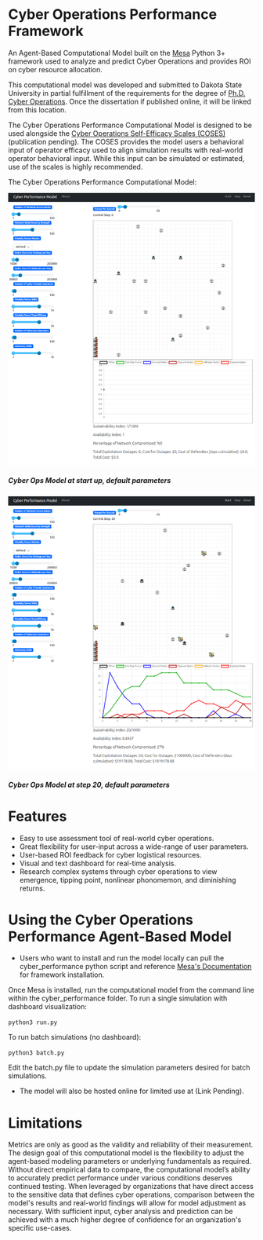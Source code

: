 # Cyber Operations Performance Framework
An Agent-Based Computational Model built on the [Mesa](https://github.com/projectmesa/mesa) Python 3+ framework used to analyze and predict Cyber Operations and provides ROI on cyber resource allocation.

This computational model was developed and submitted to Dakota State University in partial fulfillment of the requirements for the degree of [Ph.D. Cyber Operations](https://dsu.edu/programs/phdco/index.html).  Once the dissertation if published online, it will be linked from this location.

The Cyber Operations Performance Computational Model is designed to be used alongside the [Cyber Operations Self-Efficacy Scales (COSES)](https://form.jotform.com/230343475113447) (publication pending).  The COSES provides the model users a behavioral input of operator efficacy used to align simulation results with real-world operator behavioral input.  While this input can be simulated or estimated, use of the scales is highly recommended.

The Cyber Operations Performance Computational Model:

![Cyber Ops ABM image](https://github.com/Bbecote/Cyber_Ops_Performance_Framework/blob/main/images/Model_Start.png "Cyber Ops Model at start up, default parameters")

##### Cyber Ops Model at start up, default parameters


![Cyber Ops ABM image](https://github.com/Bbecote/Cyber_Ops_Performance_Framework/blob/main/images/Model_Step20.png "Cyber Ops Model at step 20, default parameters")

##### Cyber Ops Model at step 20, default parameters

# Features
* Easy to use assessment tool of real-world cyber operations.
* Great flexibility for user-input across a wide-range of user parameters. 
* User-based ROI feedback for cyber logistical resources.
* Visual and text dashboard for real-time analysis.
* Research complex systems through cyber operations to view emergence, tipping point, nonlinear phonomemon, and diminishing returns. 

# Using the Cyber Operations Performance Agent-Based Model
* Users who want to install and run the model locally can pull the cyber_performance python script and reference [Mesa's Documentation](https://mesa.readthedocs.io/en/stable/) for framework installation.

Once Mesa is installed, run the computational model from the command line within the cyber_performance folder.  To run a single simulation with dashboard visualization:

`python3 run.py`

To run batch simulations (no dashboard):

`python3 batch.py`

Edit the batch.py file to update the simulation parameters desired for batch simulations.

* The model will also be hosted online for limited use at (Link Pending).

# Limitations
Metrics are only as good as the validity and reliability of their measurement. The design goal of this computational model is the flexibility to adjust the agent-based modeling parameters or underlying fundamentals as required. Without direct empirical data to compare, the computational model’s ability to accurately predict performance under various conditions deserves continued testing. When leveraged by organizations that have direct access to the sensitive data that defines cyber operations, comparison between the model's results and real-world findings will allow for model adjustment as necessary.  With sufficient input, cyber analysis and prediction can be achieved with a much higher degree of confidence for an organization's specific use-cases.
